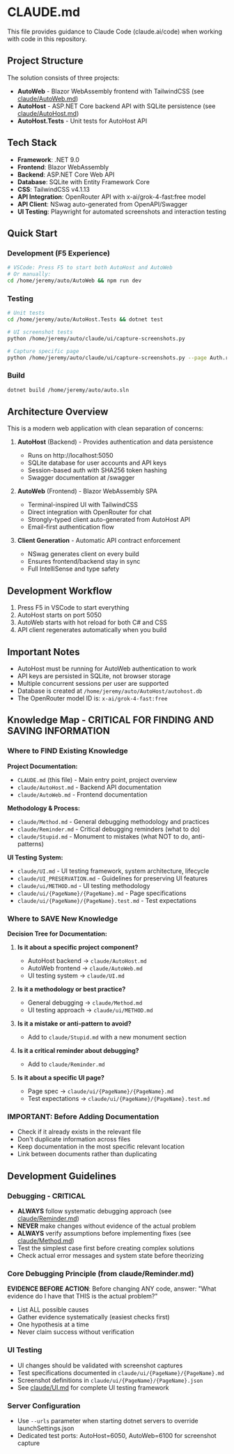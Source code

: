 # CLAUDE.md

This file provides guidance to Claude Code (claude.ai/code) when working with code in this repository.

## Project Structure

The solution consists of three projects:
- **AutoWeb** - Blazor WebAssembly frontend with TailwindCSS (see [claude/AutoWeb.md](claude/AutoWeb.md))
- **AutoHost** - ASP.NET Core backend API with SQLite persistence (see [claude/AutoHost.md](claude/AutoHost.md))
- **AutoHost.Tests** - Unit tests for AutoHost API

## Tech Stack
- **Framework**: .NET 9.0
- **Frontend**: Blazor WebAssembly
- **Backend**: ASP.NET Core Web API
- **Database**: SQLite with Entity Framework Core
- **CSS**: TailwindCSS v4.1.13
- **API Integration**: OpenRouter API with x-ai/grok-4-fast:free model
- **API Client**: NSwag auto-generated from OpenAPI/Swagger
- **UI Testing**: Playwright for automated screenshots and interaction testing

## Quick Start

### Development (F5 Experience)
```bash
# VSCode: Press F5 to start both AutoHost and AutoWeb
# Or manually:
cd /home/jeremy/auto/AutoWeb && npm run dev
```

### Testing
```bash
# Unit tests
cd /home/jeremy/auto/AutoHost.Tests && dotnet test

# UI screenshot tests
python /home/jeremy/auto/claude/ui/capture-screenshots.py

# Capture specific page
python /home/jeremy/auto/claude/ui/capture-screenshots.py --page Auth.razor
```

### Build
```bash
dotnet build /home/jeremy/auto/auto.sln
```

## Architecture Overview

This is a modern web application with clean separation of concerns:

1. **AutoHost** (Backend) - Provides authentication and data persistence
   - Runs on http://localhost:5050
   - SQLite database for user accounts and API keys
   - Session-based auth with SHA256 token hashing
   - Swagger documentation at /swagger

2. **AutoWeb** (Frontend) - Blazor WebAssembly SPA
   - Terminal-inspired UI with TailwindCSS
   - Direct integration with OpenRouter for chat
   - Strongly-typed client auto-generated from AutoHost API
   - Email-first authentication flow

3. **Client Generation** - Automatic API contract enforcement
   - NSwag generates client on every build
   - Ensures frontend/backend stay in sync
   - Full IntelliSense and type safety

## Development Workflow

1. Press F5 in VSCode to start everything
2. AutoHost starts on port 5050
3. AutoWeb starts with hot reload for both C# and CSS
4. API client regenerates automatically when you build

## Important Notes

- AutoHost must be running for AutoWeb authentication to work
- API keys are persisted in SQLite, not browser storage
- Multiple concurrent sessions per user are supported
- Database is created at `/home/jeremy/auto/AutoHost/autohost.db`
- The OpenRouter model ID is: `x-ai/grok-4-fast:free`

## Knowledge Map - CRITICAL FOR FINDING AND SAVING INFORMATION

### Where to FIND Existing Knowledge

**Project Documentation:**
- `CLAUDE.md` (this file) - Main entry point, project overview
- `claude/AutoHost.md` - Backend API documentation
- `claude/AutoWeb.md` - Frontend documentation

**Methodology & Process:**
- `claude/Method.md` - General debugging methodology and practices
- `claude/Reminder.md` - Critical debugging reminders (what to do)
- `claude/Stupid.md` - Monument to mistakes (what NOT to do, anti-patterns)

**UI Testing System:**
- `claude/UI.md` - UI testing framework, system architecture, lifecycle
- `claude/UI_PRESERVATION.md` - Guidelines for preserving UI features
- `claude/ui/METHOD.md` - UI testing methodology
- `claude/ui/{PageName}/{PageName}.md` - Page specifications
- `claude/ui/{PageName}/{PageName}.test.md` - Test expectations

### Where to SAVE New Knowledge

**Decision Tree for Documentation:**

1. **Is it about a specific project component?**
   - AutoHost backend → `claude/AutoHost.md`
   - AutoWeb frontend → `claude/AutoWeb.md`
   - UI testing system → `claude/UI.md`

2. **Is it a methodology or best practice?**
   - General debugging → `claude/Method.md`
   - UI testing approach → `claude/ui/METHOD.md`

3. **Is it a mistake or anti-pattern to avoid?**
   - Add to `claude/Stupid.md` with a new monument section

4. **Is it a critical reminder about debugging?**
   - Add to `claude/Reminder.md`

5. **Is it about a specific UI page?**
   - Page spec → `claude/ui/{PageName}/{PageName}.md`
   - Test expectations → `claude/ui/{PageName}/{PageName}.test.md`

### IMPORTANT: Before Adding Documentation
- Check if it already exists in the relevant file
- Don't duplicate information across files
- Keep documentation in the most specific relevant location
- Link between documents rather than duplicating

## Development Guidelines

### Debugging - CRITICAL
- **ALWAYS** follow systematic debugging approach (see [claude/Reminder.md](claude/Reminder.md))
- **NEVER** make changes without evidence of the actual problem
- **ALWAYS** verify assumptions before implementing fixes (see [claude/Method.md](claude/Method.md))
- Test the simplest case first before creating complex solutions
- Check actual error messages and system state before theorizing

### Core Debugging Principle (from claude/Reminder.md)
**EVIDENCE BEFORE ACTION**: Before changing ANY code, answer: "What evidence do I have that THIS is the actual problem?"
- List ALL possible causes
- Gather evidence systematically (easiest checks first)
- One hypothesis at a time
- Never claim success without verification

### UI Testing
- UI changes should be validated with screenshot captures
- Test specifications documented in `claude/ui/{PageName}/{PageName}.md`
- Screenshot definitions in `claude/ui/{PageName}/{PageName}.json`
- See [claude/UI.md](claude/UI.md) for complete UI testing framework

### Server Configuration
- Use `--urls` parameter when starting dotnet servers to override launchSettings.json
- Dedicated test ports: AutoHost=6050, AutoWeb=6100 for screenshot capture
